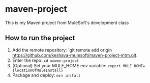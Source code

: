 # maven-project
This is my Maven project from MuleSoft's development class
## How to run the project
1. Add the remote repository: `git remote add origin
https://github.com/keshava-mulesoft/maven-project-mtm.git.
2. Enter the repo: `cd maven-project`
3. (Optional) Set your MULE_HOME env variable: `export
MULE_HOME={locationOfMuleInstall}`
4. Package and deploy: `mvn install`